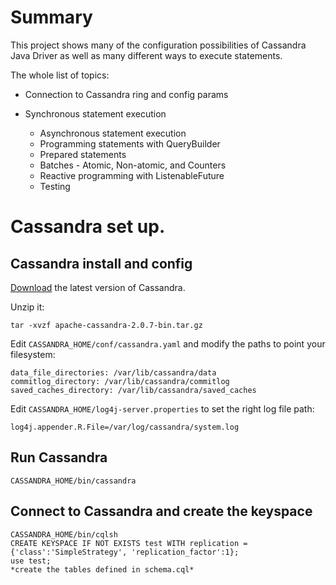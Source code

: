 # Summary

This project shows many of the configuration possibilities of Cassandra Java Driver as well as
many different ways to execute statements.

The whole list of topics:

*	Connection to Cassandra ring and config params
*	Synchronous statement execution

	* Asynchronous statement execution
	* Programming statements with QueryBuilder
	* Prepared statements
	* Batches - Atomic, Non-atomic, and Counters
	* Reactive programming with ListenableFuture
	* Testing

# Cassandra set up.

## Cassandra install and config

[Download](http://cassandra.apache.org/download/) the latest version of Cassandra.

Unzip it:

	tar -xvzf apache-cassandra-2.0.7-bin.tar.gz


Edit `CASSANDRA_HOME/conf/cassandra.yaml` and modify the paths to point your filesystem:

	data_file_directories: /var/lib/cassandra/data
	commitlog_directory: /var/lib/cassandra/commitlog
	saved_caches_directory: /var/lib/cassandra/saved_caches

Edit `CASSANDRA_HOME/log4j-server.properties` to set the right log file path:

	log4j.appender.R.File=/var/log/cassandra/system.log

## Run Cassandra

	CASSANDRA_HOME/bin/cassandra

## Connect to Cassandra and create the keyspace

	CASSANDRA_HOME/bin/cqlsh
	CREATE KEYSPACE IF NOT EXISTS test WITH replication = {'class':'SimpleStrategy', 'replication_factor':1};
	use test;
	*create the tables defined in schema.cql*

